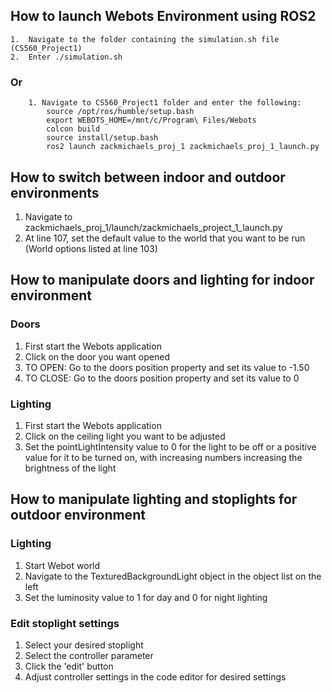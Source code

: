 ## How to launch Webots Environment using ROS2
	1.	Navigate to the folder containing the simulation.sh file (CS560_Project1)
	2.	Enter ./simulation.sh
	
### Or
		1. Navigate to CS560_Project1 folder and enter the following:
			source /opt/ros/humble/setup.bash
			export WEBOTS_HOME=/mnt/c/Program\ Files/Webots
			colcon build
			source install/setup.bash
			ros2 launch zackmichaels_proj_1 zackmichaels_proj_1_launch.py
## How to switch between indoor and outdoor environments
1. Navigate to zackmichaels_proj_1/launch/zackmichaels_project_1_launch.py
2. At line 107, set the default value to the world that you want to be run (World options listed at line 103)


## How to manipulate doors and lighting for indoor environment
### Doors
1. First start the Webots application
2. Click on the door you want opened
3. TO OPEN: Go to the doors position property and set its value to -1.50
4. TO CLOSE: Go to the doors position property and set its value to 0
### Lighting
1. First start the Webots application
2. Click on the ceiling light you want to be adjusted
3. Set the pointLightIntensity value to 0 for the light to be off or a positive value for it to be turned on, with increasing numbers increasing the brightness of the light

## How to manipulate lighting and stoplights for outdoor environment
### Lighting
1. Start Webot world
2. Navigate to the TexturedBackgroundLight object in the object list on the left
3. Set the luminosity value to 1 for day and 0 for night lighting
### Edit stoplight settings
1. Select your desired stoplight
2. Select the controller parameter
3. Click the 'edit' button
4. Adjust controller settings in the code editor for desired settings
		
